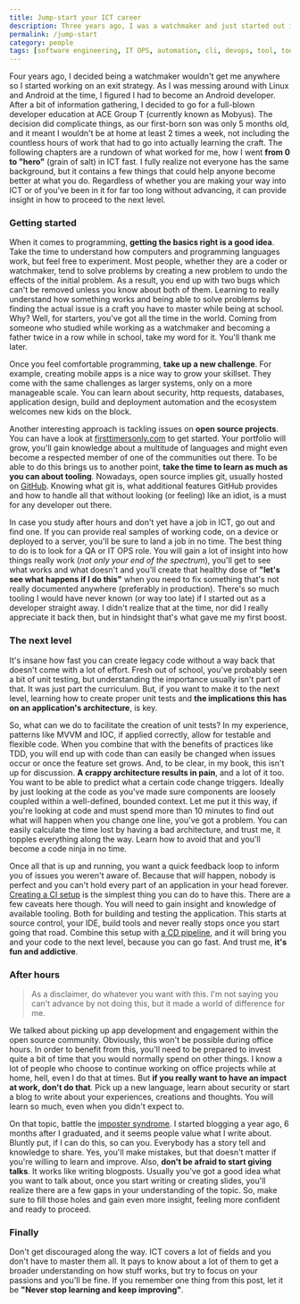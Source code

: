 ```yaml
---
title: Jump-start your ICT career
description: Three years ago, I was a watchmaker and just started out in ICT. Now I lead a team of developers, give talks and teach about tech. How?
permalink: /jump-start
category: people
tags: [software engineering, IT OPS, automation, cli, devops, tool, tooling, continuous integration, integration, continuous, unit test, testing, QA, github, gitlab, git, vcs, make, makefile, build, deployment, continuous deployment, cd, pipeline, watchmaking, imposter syndrome, talks, teach, improvement, open source]
---
```


Four years ago, I decided being a watchmaker wouldn't get me anywhere so I started working on an exit strategy. As I was messing around with Linux and Android at the time, I figured I had to become an Android developer. After a bit of information gathering, I decided to go for a full-blown developer education at ACE Group T (currently known as Mobyus). The decision did complicate things, as our first-born son was only 5 months old, and it meant I wouldn't be at home at least 2 times a week, not including the countless hours of work that had to go into actually learning the craft. The following chapters are a rundown of what worked for me, how I went **from 0 to "hero"** (grain of salt) in ICT fast. I fully realize not everyone has the same background, but it contains a few things that could help anyone become better at what you do. Regardless of whether you are making your way into ICT or of you've been in it for far too long without advancing, it can provide insight in how to proceed to the next level.

### Getting started

When it comes to programming, **getting the basics right is a good idea**. Take the time to understand how computers and programming languages work, but feel free to experiment. Most people, whether they are a coder or watchmaker, tend to solve problems by creating a new problem to undo the effects of the initial problem. As a result, you end up with two bugs which can't be removed unless you know about both of them. Learning to really understand how something works and being able to solve problems by finding the actual issue is a craft you have to master while being at school. Why? Well, for starters, you've got all the time in the world. Coming from someone who studied while working as a watchmaker and becoming a father twice in a row while in school, take my word for it. You'll thank me later.

Once you feel comfortable programming, **take up a new challenge**. For example, creating mobile apps is a nice way to grow your skillset. They come with the same challenges as larger systems, only on a more manageable scale. You can learn about security, http requests, databases, application design, build and deployment automation and the ecosystem welcomes new kids on the block.

Another interesting approach is tackling issues on **open source projects**. You can have a look at [firsttimersonly.com](http://www.firsttimersonly.com/) to get started. Your portfolio will grow, you'll gain knowledge about a multitude of languages and might even become a respected member of one of the communities out there. To be able to do this brings us to another point, **take the time to learn as much as you can about tooling**. Nowadays, open source implies git, usually hosted on <a href="https://github.com" target="_blank">GitHub</a>. Knowing what git is, what additional features GitHub provides and how to handle all that without looking (or feeling) like an idiot, is a must for any developer out there.

In case you study after hours and don't yet have a job in ICT, go out and find one. If you can provide real samples of working code, on a device or deployed to a server, you'll be sure to land a job in no time. The best thing to do is to look for a QA or IT OPS role. You will gain a lot of insight into how things really work (_not only your end of the spectrum_), you'll get to see what works and what doesn't and you'll create that healthy dose of **"let's see what happens if I do this"** when you need to fix something that's not really documented anywhere (preferably in production). There's so much tooling I would have never known (or way too late) if I started out as a developer straight away. I didn't realize that at the time, nor did I really appreciate it back then, but in hindsight that's what gave me my first boost.

### The next level

It's insane how fast you can create legacy code without a way back that doesn't come with a lot of effort. Fresh out of school, you've probably seen a bit of unit testing, but understanding the importance usually isn't part of that. It was just part the curriculum. But, if you want to make it to the next level, learning how to create proper unit tests and **the implications this has on an application's architecture**, is key.

So, what can we do to facilitate the creation of unit tests? In my experience, patterns like MVVM and IOC, if applied correctly, allow for testable and flexible code. When you combine that with the benefits of practices like TDD, you will end up with code than can easily be changed when issues occur or once the feature set grows. And, to be clear, in my book, this isn't up for discussion. **A crappy architecture results in pain**, and a lot of it too. You want to be able to predict what a certain code change triggers. Ideally by just looking at the code as you've made sure components are loosely coupled within a well-defined, bounded context. Let me put it this way, if you're looking at code and must spend more than 10 minutes to find out what will happen when you change one line, you've got a problem. You can easily calculate the time lost by having a bad architecture, and trust me, it topples everything along the way. Learn how to avoid that and you'll become a code ninja in no time.

Once all that is up and running, you want a quick feedback loop to inform you of issues you weren't aware of. Because that _will_ happen, nobody is perfect and you can't hold every part of an application in your head forever. <a href="https://www.herebedragons.io/devops-part1" target="_blank">Creating a CI setup</a> is the simplest thing you can do to have this. There are a few caveats here though. You will need to gain insight and knowledge of available tooling. Both for building and testing the application. This starts at source control, your IDE, build tools and never really stops once you start going that road. Combine this setup with <a href="https://www.herebedragons.io/devops-part2" target="_blank">a CD pipeline</a>, and it will bring you and your code to the next level, because you can go fast. And trust me, **it's fun and addictive**.

### After hours

> As a disclaimer, do whatever you want with this. I'm not saying you can't advance by not doing this, but it made a world of difference for me.

We talked about picking up app development and engagement within the open source community. Obviously, this won't be possible during office hours. In order to benefit from this, you'll need to be prepared to invest quite a bit of time that you would normally spend on other things. I know a lot of people who choose to continue working on office projects while at home, hell, even I do that at times. But **if you really want to have an impact at work, don't do that**. Pick up a new language, learn about security or start a blog to write about your experiences, creations and thoughts. You will learn so much, even when you didn't expect to.

On that topic, battle the <a href="https://en.wikipedia.org/wiki/Impostor_syndrome" target="_blank">imposter syndrome</a>. I started blogging a year ago, 6 months after I graduated, and it seems people value what I write about. Bluntly put, if I can do this, so can you. Everybody has a story tell and knowledge to share. Yes, you'll make mistakes, but that doesn't matter if you're willing to learn and improve. Also, **don't be afraid to start giving talks**. It works like writing blogposts. Usually you've got a good idea what you want to talk about, once you start writing or creating slides, you'll realize there are a few gaps in your understanding of the topic. So, make sure to fill those holes and gain even more insight, feeling more confident and ready to proceed.

### Finally

Don't get discouraged along the way. ICT covers a lot of fields and you don't have to master them all. It pays to know about a lot of them to get a broader understanding on how stuff works, but try to focus on your passions and you'll be fine. If you remember one thing from this post, let it be **"Never stop learning and keep improving"**.